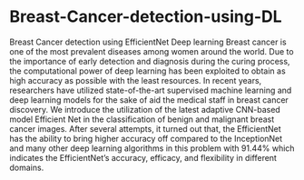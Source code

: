 # Breast-Cancer-detection-using-DL
Breast Cancer detection using EfficientNet Deep learning
Breast cancer is one of the most prevalent diseases among women around the world. Due to the importance of early detection and diagnosis during the curing process, the computational power of deep learning has been exploited to obtain as high accuracy as possible with the least resources. In recent years, researchers have utilized state-of-the-art supervised machine learning and deep learning models for the sake of aid the medical staff in breast cancer discovery. We introduce the utilization of the latest adaptive CNN-based model Efficient Net in the classification of benign and malignant breast cancer images. After several attempts, it turned out that, the EfficientNet has the ability to bring
higher accuracy off compared to the InceptionNet and many other deep learning algorithms in this problem with 91.44% which indicates the EfficientNet’s accuracy, efficacy, and flexibility in different domains.
